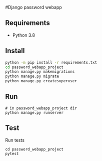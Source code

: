 #Django password webapp

## Requirements
- Python 3.8

## Install
```sh
python -m pip install -r requirements.txt
cd password_webapp_project
python manage.py makemigrations
python manage.py migrate
python manage.py createsuperuser
```

## Run
```shell
# in password_webapp_project dir
python manage.py runserver
```

## Test

Run tests
```shell
cd password_webapp_project
pytest
```